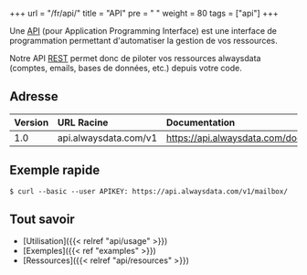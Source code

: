 +++
url = "/fr/api/"
title = "API"
pre = "<i class='fas fa-fw fa-plug'></i> "
weight = 80
tags = ["api"]
+++

Une [API](https://fr.wikipedia.org/wiki/Interface_de_programmation) (pour Application
Programming Interface) est une interface de programmation permettant d'automatiser
la gestion de vos ressources.

Notre API [REST](https://fr.wikipedia.org/wiki/Representational_State_Transfer)
permet donc de piloter vos ressources alwaysdata (comptes, emails, bases de données,
etc.) depuis votre code.

## Adresse

| Version | URL Racine             | Documentation                   |
|:--------|:-----------------------|:--------------------------------|
| 1.0     | api.alwaysdata.com/v1 | https://api.alwaysdata.com/doc/ |

## Exemple rapide

```
$ curl --basic --user APIKEY: https://api.alwaysdata.com/v1/mailbox/
```

## Tout savoir

- [Utilisation]({{< relref "api/usage" >}})
- [Exemples]({{< ref "examples" >}})
- [Ressources]({{< relref "api/resources" >}})
